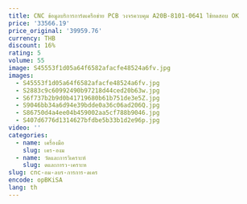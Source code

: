 ```yaml
---
title: CNC ข้อมูลบริการการ์ดเครือข่าย PCB วงจรควบคุม A20B-8101-0641 ใช้ทดสอบ OK
price: '33566.19'
price_original: '39959.76'
currency: THB
discount: 16%
rating: 5
volume: 55
image: S45553f1d05a64f6582afacfe48524a6fv.jpg
images:
  - S45553f1d05a64f6582afacfe48524a6fv.jpg
  - S2883c9c60992490b97218d44ced20b63w.jpg
  - S6f737b2b9d0b41719680b61b751de3e5Z.jpg
  - S9046bb34a6d94e39bdde0a36c06ad206Q.jpg
  - S86750d4a4ee04b459002aa5cf788b9046.jpg
  - S407d6776d1314627bfdbe5b33b1d2e96p.jpg
video: ''
categories:
  - name: เครื่องมือ
    slug: เคร-องม
  - name: วัดและการวิเคราะห์
    slug: ดและการว-เคราะห
slug: cnc-อม-ลบร-การการ-ดเคร
encode: opBKiSA
lang: th
---
```

  